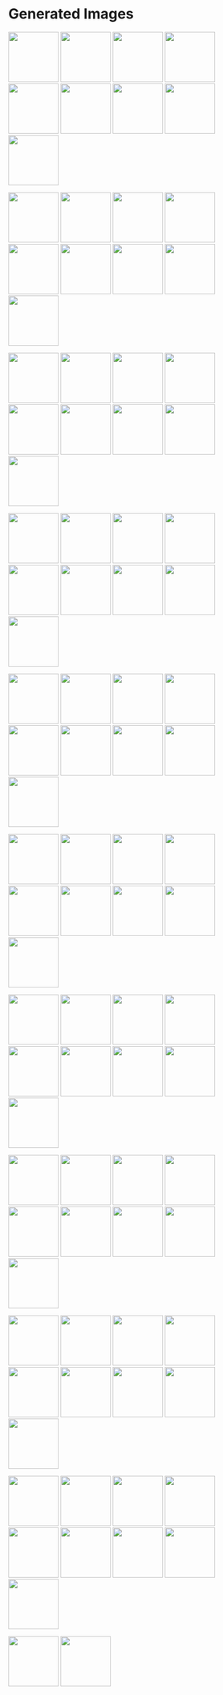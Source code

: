 # Generated Images



<img src="2025_08_29_01.webp" width="100"/> <img src="2025_08_29_02.webp" width="100"/> <img src="2025_08_29_03.webp" width="100"/> <img src="2025_08_29_04.webp" width="100"/> <img src="2025_08_29_05.webp" width="100"/> <img src="2025_08_29_06.webp" width="100"/> <img src="2025_08_29_07.webp" width="100"/> <img src="2025_08_29_08.webp" width="100"/> <img src="2025_08_29_09.webp" width="100"/>

<img src="2025_08_29_10.webp" width="100"/> <img src="2025_08_29_11.webp" width="100"/> <img src="2025_08_29_12.webp" width="100"/> <img src="2025_08_29_13.webp" width="100"/> <img src="2025_08_29_14.webp" width="100"/> <img src="2025_08_29_15.webp" width="100"/> <img src="2025_08_29_16.webp" width="100"/> <img src="2025_08_29_17.webp" width="100"/> <img src="2025_08_29_18.webp" width="100"/>

<img src="2025_08_29_19.webp" width="100"/> <img src="2025_08_29_20.webp" width="100"/> <img src="2025_08_29_21.webp" width="100"/> <img src="2025_08_29_22.webp" width="100"/> <img src="2025_08_29_23.webp" width="100"/> <img src="2025_08_29_24.webp" width="100"/> <img src="2025_08_29_25.webp" width="100"/> <img src="2025_08_29_26.webp" width="100"/> <img src="2025_08_29_27.webp" width="100"/>

<img src="2025_08_29_28.webp" width="100"/> <img src="2025_08_29_29.webp" width="100"/> <img src="2025_08_29_30.webp" width="100"/> <img src="2025_08_29_31.webp" width="100"/> <img src="2025_08_29_32.webp" width="100"/> <img src="2025_08_29_33.webp" width="100"/> <img src="2025_08_29_34.webp" width="100"/> <img src="2025_08_29_35.webp" width="100"/> <img src="2025_08_29_36.webp" width="100"/>

<img src="2025_08_29_37.webp" width="100"/> <img src="2025_08_29_38.webp" width="100"/> <img src="2025_08_29_39.webp" width="100"/> <img src="2025_08_29_40.webp" width="100"/> <img src="2025_08_29_41.webp" width="100"/> <img src="2025_08_29_42.webp" width="100"/> <img src="2025_08_29_43.webp" width="100"/> <img src="2025_08_29_44.webp" width="100"/> <img src="2025_08_29_45.webp" width="100"/>

<img src="2025_08_29_46.webp" width="100"/> <img src="2025_08_29_47.webp" width="100"/> <img src="2025_08_29_48.webp" width="100"/> <img src="2025_08_29_49.webp" width="100"/> <img src="2025_08_29_50.webp" width="100"/> <img src="2025_08_29_51.webp" width="100"/> <img src="2025_08_29_52.webp" width="100"/> <img src="2025_08_29_53.webp" width="100"/> <img src="2025_08_29_54.webp" width="100"/>

<img src="2025_08_29_55.webp" width="100"/> <img src="2025_08_29_56.webp" width="100"/> <img src="2025_08_29_57.webp" width="100"/> <img src="2025_08_29_58.webp" width="100"/> <img src="2025_08_29_59.webp" width="100"/> <img src="2025_08_29_60.webp" width="100"/> <img src="2025_08_29_61.webp" width="100"/> <img src="2025_08_29_62.webp" width="100"/> <img src="2025_08_29_63.webp" width="100"/>

<img src="2025_08_29_64.webp" width="100"/> <img src="2025_08_29_65.webp" width="100"/> <img src="2025_08_29_66.webp" width="100"/> <img src="2025_08_29_67.webp" width="100"/> <img src="2025_08_29_68.webp" width="100"/> <img src="2025_08_29_69.webp" width="100"/> <img src="2025_08_29_70.webp" width="100"/> <img src="2025_08_29_71.webp" width="100"/> <img src="2025_08_29_72.webp" width="100"/>

<img src="2025_08_29_73.webp" width="100"/> <img src="2025_08_29_74.webp" width="100"/> <img src="2025_08_29_75.webp" width="100"/> <img src="2025_08_29_76.webp" width="100"/> <img src="2025_08_29_77.webp" width="100"/> <img src="2025_08_29_78.webp" width="100"/> <img src="2025_08_29_79.webp" width="100"/> <img src="2025_08_29_80.webp" width="100"/> <img src="2025_08_29_81.webp" width="100"/>

<img src="2025_08_29_82.webp" width="100"/> <img src="2025_08_29_83.webp" width="100"/> <img src="2025_08_29_84.webp" width="100"/> <img src="2025_08_29_85.webp" width="100"/> <img src="2025_08_29_86.webp" width="100"/> <img src="2025_08_29_87.webp" width="100"/> <img src="2025_08_29_88.webp" width="100"/> <img src="2025_08_29_89.webp" width="100"/> <img src="2025_08_29_90.webp" width="100"/>

<img src="2025_08_29_91.webp" width="100"/> <img src="2025_08_29_92.webp" width="100"/>